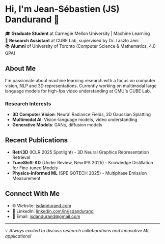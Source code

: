 # Hi, I'm Jean-Sébastien (JS) Dandurand 👋

🎓 **Graduate Student** at Carnegie Mellon University | Machine Learning  
🔬 **Research Assistant** at CUBE Lab, supervised by Dr. Laszlo Jeni  
📚 **Alumni** of University of Toronto (Computer Science & Mathematics, 4.0 GPA)

## About Me

I'm passionate about machine learning research with a focus on computer vision, NLP and 3D representations. Currently working on multimodal large language models for high-fps video understanding at CMU's CUBE Lab.

### Research Interests
- **3D Computer Vision**: Neural Radiance Fields, 3D Gaussian Splatting
- **Multimodal AI**: Vision-language models, video understanding
- **Generative Models**: GANs, diffusion models

## Recent Publications

- **Retri3D** (ICLR 2025 Spotlight) - 3D Neural Graphics Representation Retrieval
- **TuneShift-KD** (Under Review, NeurIPS 2025) - Knowledge Distillation for Fine-tuned Models
- **Physics-Informed ML** (SPE GOTECH 2025) - Multiphase Emission Measurement

## Connect With Me

- 🌐 Website: [jsdandurand.com](https://jsdandurand.com)
- 💼 LinkedIn: [linkedin.com/in/jsdandurand](https://linkedin.com/in/jsdandurand)
- 📧 Email: jsdandurand@gmail.com

---
💡 *Always excited to discuss research collaborations and innovative ML applications!*
